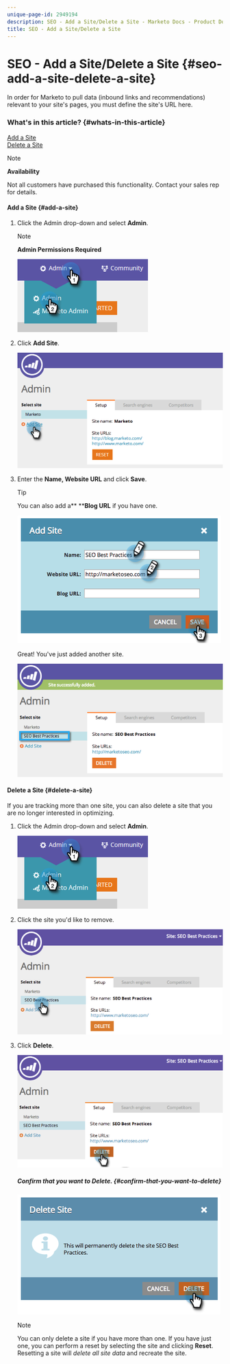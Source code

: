 ```yaml
---
unique-page-id: 2949194
description: SEO - Add a Site/Delete a Site - Marketo Docs - Product Documentation
title: SEO - Add a Site/Delete a Site
---
```


# SEO - Add a Site/Delete a Site {#seo-add-a-site-delete-a-site}

In order for Marketo to pull data (inbound links and recommendations) relevant to your site's pages, you must define the site's URL here.

### What's in this article? {#whats-in-this-article}

[Add a Site](#add-a-site)  
[Delete a Site](#delete-a-site)

>[!NOTE]
>
>**Availability**
>
>Not all customers have purchased this functionality. Contact your sales rep for details.

#### Add a Site {#add-a-site}

1. Click the Admin drop-down and select **Admin**.

   >[!NOTE]
   >
   >**Admin Permissions Required**

   ![](assets/one.png)

1. Click **Add Site**. 

   ![](assets/two.png)

1. Enter the&nbsp;**Name, Website URL**&nbsp;and click&nbsp;**Save**.

   >[!TIP]
   >
   >You can also add a**&nbsp;****Blog URL**&nbsp;if you have one.

   ![](assets/image2014-9-17-21-3a19-3a51.png)

   Great! You've just added another site. 

   ![](assets/four.png)

#### Delete a Site {#delete-a-site}

If you are tracking more than one site, you can also delete a site that you are no longer interested in optimizing.

1. Click the Admin drop-down and select **Admin**.

   ![](assets/one.png)

1. Click the site you'd like to remove.

   ![](assets/six.png)

1. Click **Delete**.

   ![](assets/seven.png)

   ##### Confirm that you want to Delete. {#confirm-that-you-want-to-delete}

   ![](assets/image2014-9-17-21-3a21-3a22.png)

   >[!NOTE]
   >
   >You can only delete a site if you have more than one. If you have just one, you can perform a reset by selecting the site and clicking **Reset**. Resetting a site will *delete all site data* and recreate the site.

